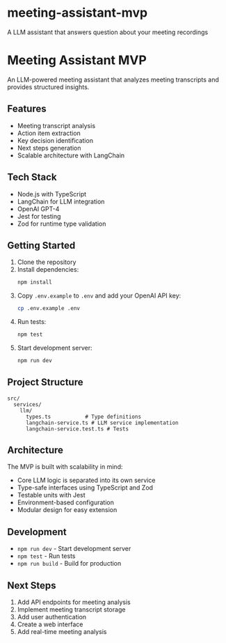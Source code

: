 # meeting-assistant-mvp
A LLM assistant that answers question about your meeting recordings

# Meeting Assistant MVP

An LLM-powered meeting assistant that analyzes meeting transcripts and provides structured insights.

## Features

- Meeting transcript analysis
- Action item extraction
- Key decision identification
- Next steps generation
- Scalable architecture with LangChain

## Tech Stack

- Node.js with TypeScript
- LangChain for LLM integration
- OpenAI GPT-4
- Jest for testing
- Zod for runtime type validation

## Getting Started

1. Clone the repository
2. Install dependencies:
   ```bash
   npm install
   ```
3. Copy `.env.example` to `.env` and add your OpenAI API key:
   ```bash
   cp .env.example .env
   ```
4. Run tests:
   ```bash
   npm test
   ```
5. Start development server:
   ```bash
   npm run dev
   ```

## Project Structure

```
src/
  services/
    llm/
      types.ts           # Type definitions
      langchain-service.ts # LLM service implementation
      langchain-service.test.ts # Tests
```

## Architecture

The MVP is built with scalability in mind:

- Core LLM logic is separated into its own service
- Type-safe interfaces using TypeScript and Zod
- Testable units with Jest
- Environment-based configuration
- Modular design for easy extension

## Development

- `npm run dev` - Start development server
- `npm test` - Run tests
- `npm run build` - Build for production

## Next Steps

1. Add API endpoints for meeting analysis
2. Implement meeting transcript storage
3. Add user authentication
4. Create a web interface
5. Add real-time meeting analysis 